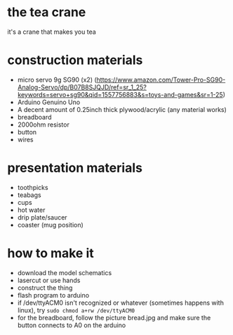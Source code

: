 # the tea crane
it's a crane that makes you tea

# construction materials
* micro servo 9g SG90 (x2) (https://www.amazon.com/Tower-Pro-SG90-Analog-Servo/dp/B07B8SJQJD/ref=sr_1_25?keywords=servo+sg90&qid=1557756883&s=toys-and-games&sr=1-25)
* Arduino Genuino Uno
* A decent amount of 0.25inch thick plywood/acrylic (any material works)
* breadboard
* 2000ohm resistor
* button
* wires

# presentation materials
* toothpicks
* teabags
* cups
* hot water
* drip plate/saucer
* coaster (mug position)

# how to make it
* download the model schematics
* lasercut or use hands
* construct the thing
* flash program to arduino
* if /dev/ttyACM0 isn't recognized or whatever (sometimes happens with linux), try
``
sudo chmod a+rw /dev/ttyACM0
``
* for the breadboard, follow the picture bread.jpg and make sure the button connects to A0 on the arduino


